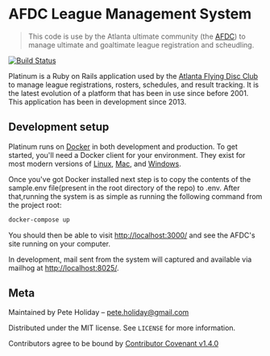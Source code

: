# AFDC League Management System
> This code is use by the Atlanta ultimate community (the [AFDC](http://www.afdc.com)) 
> to manage ultimate and goaltimate league registration and scheudling. 

[![Build Status][circleci-image]][circleci-url]

Platinum is a Ruby on Rails application used by the [Atlanta Flying Disc Club](http://www.afdc.com) to manage league registrations, rosters, schedules, and result tracking. It is the latest evolution of a platform that has been in use since before 2001. This application has been in development since 2013.

## Development setup

Platinum runs on [Docker](https://www.docker.com/) in both development and production. To get started, you'll need a Docker client for your environment. They exist for most modern versions of [Linux](https://docs.docker.com/glossary/?term=installation), [Mac](https://docs.docker.com/engine/installation/mac/), and  [Windows](https://docs.docker.com/engine/installation/windows/). 

Once you've got Docker installed next step is to copy the contents of the sample.env file(present in the root directory of the repo) to .env. After that,running the system is as simple as running the following command from the project root:

```sh
docker-compose up
```

You should then be able to visit [http://localhost:3000/](http://localhost:3000/) and see the AFDC's
site running on your computer.

In development, mail sent from the system will captured and available via mailhog at 
[http://localhost:8025/](http://localhost:8025/).

## Meta

Maintained by Pete Holiday – pete.holiday@gmail.com

Distributed under the MIT license. See ``LICENSE`` for more information.

Contributors agree to be bound by [Contributor Covenant v1.4.0](http://contributor-covenant.org/version/1/4/code_of_conduct.txt)

[circleci-image]: https://img.shields.io/circleci/project/github/AFDC/Platinum.svg
[circleci-url]: https://circleci.com/gh/AFDC/Platinum
